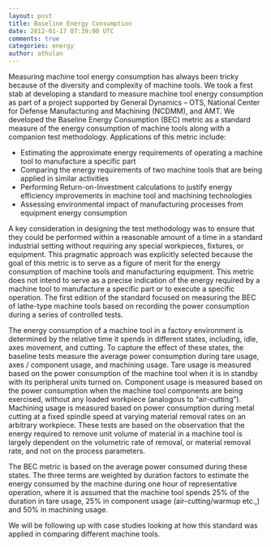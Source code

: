 ```yaml
---           
layout: post
title: Baseline Energy Consumption
date: 2012-01-17 07:39:00 UTC
comments: true
categories: energy
author: athulan
---
```

Measuring machine tool energy consumption has always been tricky because of the diversity and complexity of machine tools. We took a first stab at developing a standard to measure machine tool energy consumption as part of a project supported by General Dynamics – OTS, National Center for Defense Manufacturing and Machining (NCDMM), and AMT. We developed the Baseline Energy Consumption (BEC) metric as a standard measure of the energy consumption of machine tools along with a companion test methodology. Applications of this metric include:

* Estimating the approximate energy requirements of operating a machine tool to manufacture a specific part
* Comparing the energy requirements of two machine tools that are being applied in similar activities
* Performing Return-on-Investment calculations to justify energy efficiency improvements in machine tool and machining technologies
* Assessing environmental impact of manufacturing processes from equipment energy consumption

A key consideration in designing the test methodology was to ensure that they could be performed within a reasonable amount of a time in a standard industrial setting without requiring any special workpieces, fixtures, or equipment. This pragmatic approach was explicitly selected because the goal of this metric is to serve as a figure of merit for the energy consumption of machine tools and manufacturing equipment. This metric does not intend to serve as a precise indication of the energy required by a machine tool to manufacture a specific part or to execute a specific operation. The first edition of the standard focused on measuring the BEC of lathe-type machine tools based on recording the power consumption during a series of controlled tests.

The energy consumption of a machine tool in a factory environment is determined by the relative time it spends in different states, including, idle, axes movement, and cutting. To capture the effect of these states, the baseline tests measure the average power consumption during tare usage, axes / component usage, and machining usage. Tare usage is measured based on the power consumption of the machine tool when it is in standby with its peripheral units turned on. Component usage is measured based on the power consumption when the machine tool components are being exercised, without any loaded workpiece (analogous to “air-cutting”). Machining usage is measured based on power consumption  during metal cutting at a fixed spindle speed at varying material removal rates on an arbitrary workpiece. These tests are based on the observation that the energy required to remove unit volume of material in a machine tool is largely dependent on the volumetric rate of removal, or material removal rate, and not on the process parameters.

The BEC metric is based on the average power consumed during these states. The three terms are weighted by duration factors to estimate the energy consumed by the machine during one hour of representative operation, where it is assumed that the machine tool spends 25% of the duration in tare usage, 25% in component usage (air-cutting/warmup etc.,) and 50% in machining usage.

We will be following up with case studies looking at how this standard was applied in comparing different machine tools.

